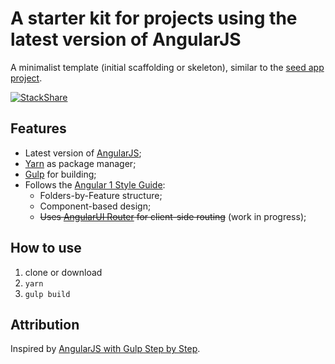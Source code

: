 # A starter kit for projects using the latest version of AngularJS

A minimalist template (initial scaffolding or skeleton), similar to the [seed app project](https://github.com/angular/angular-seed).

[![StackShare](https://img.shields.io/badge/tech-stack-0690fa.svg?style=flat)](https://stackshare.io/lackovic/angularjs-starter-kit)

## Features

* Latest version of [AngularJS](https://angularjs.org);
* [Yarn](https://yarnpkg.com/lang/en/) as package manager;
* [Gulp](https://gulpjs.com) for building;
* Follows the [Angular 1 Style Guide](https://github.com/johnpapa/angular-styleguide/tree/master/a1):
  * Folders-by-Feature structure;
  * Component-based design;
  * ~~Uses [AngularUI Router](http://angular-ui.github.io/ui-router/) for client-side routing~~ (work in progress);

## How to use

1. clone or download
2. `yarn`
3. `gulp build`

## Attribution

Inspired by [AngularJS with Gulp Step by Step](https://youtu.be/p9ZngMW80-k).
